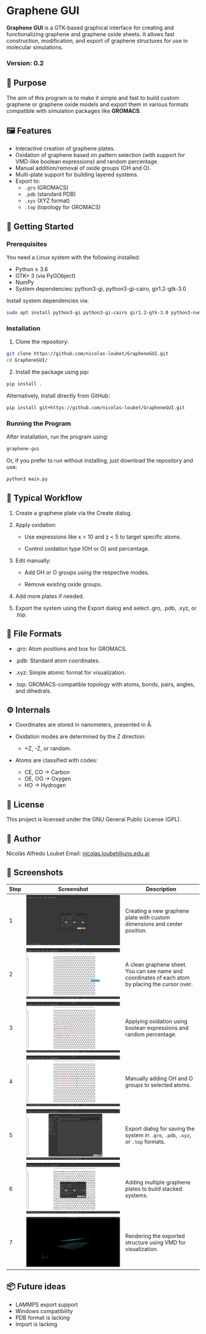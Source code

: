 # Graphene GUI

**Graphene GUI** is a GTK-based graphical interface for creating and functionalizing graphene and graphene oxide sheets. It allows fast construction, modification, and export of graphene structures for use in molecular simulations.

### Version: 0.2

## 🧪 Purpose

The aim of this program is to make it simple and fast to build custom graphene or graphene oxide models and export them in various formats compatible with simulation packages like **GROMACS**.


## 🖼️ Features

- Interactive creation of graphene plates.
- Oxidation of graphene based on pattern selection (with support for VMD-like boolean expressions) and random percentage.
- Manual addition/removal of oxide groups (OH and O).
- Multi-plate support for building layered systems.
- Export to:
  - `.gro` (GROMACS)
  - `.pdb` (standard PDB)
  - `.xyz` (XYZ format)
  - `.top` (topology for GROMACS)


## 🚀 Getting Started

### Prerequisites

You need a Linux system with the following installed:

- Python ≥ 3.6
- GTK+ 3 (via PyGObject)
- NumPy
- System dependencies: python3-gi, python3-gi-cairo, gir1.2-gtk-3.0

Install system dependencies via:

```bash
sudo apt install python3-gi python3-gi-cairo gir1.2-gtk-3.0 python3-numpy
```

### Installation

1. Clone the repository:

```bash
git clone https://github.com/nicolas-loubet/GrapheneGUI.git
cd GrapheneGUI/
```

2. Install the package using pip:

```bash
pip install .
```

Alternatively, install directly from GitHub:

```bash
pip install git+https://github.com/nicolas-loubet/GrapheneGUI.git
```

### Running the Program

After installation, run the program using:

```bash
graphene-gui
```

Or, if you prefer to run without installing, just download the repository and use:

```bash
python3 main.py
```

## 🧭 Typical Workflow
1. Create a graphene plate via the Create dialog.

2. Apply oxidation:

   - Use expressions like x > 10 and z < 5 to target specific atoms.

   - Control oxidation type (OH or O) and percentage.

3. Edit manually:

   - Add OH or O groups using the respective modes.

   - Remove existing oxide groups.

4. Add more plates if needed.

5. Export the system using the Export dialog and select .gro, .pdb, .xyz, or .top.


## 📁 File Formats
- .gro: Atom positions and box for GROMACS.

- .pdb: Standard atom coordinates.

- .xyz: Simple atomic format for visualization.

- .top: GROMACS-compatible topology with atoms, bonds, pairs, angles, and dihedrals.


## ⚙️ Internals
- Coordinates are stored in nanometers, presented in Å.

- Oxidation modes are determined by the Z direction:
  - +Z, -Z, or random.

- Atoms are classified with codes:
  - CE, CO → Carbon
  - OE, OO → Oxygen
  - HO → Hydrogen


## 📜 License
This project is licensed under the GNU General Public License (GPL).


## 👤 Author
Nicolás Alfredo Loubet
Email: nicolas.loubet@uns.edu.ar


## 📸 Screenshots

| Step | Screenshot | Description |
|------|------------|-------------|
| 1 | ![Create Plate](screenshots/1-create.png) | Creating a new graphene plate with custom dimensions and center position. |
| 2 | ![Reduced Graphene](screenshots/2-reduced_graphene.png) | A clean graphene sheet. You can see name and coordinates of each atom by placing the cursor over. |
| 3 | ![Oxidation Rules](screenshots/3-oxide_with_rules.png) | Applying oxidation using boolean expressions and random percentage. |
| 4 | ![Manual Oxide Adding](screenshots/4-manual_adding.png) | Manually adding OH and O groups to selected atoms. |
| 5 | ![Export Options](screenshots/5-export.png) | Export dialog for saving the system in `.gro`, `.pdb`, `.xyz`, or `.top` formats. |
| 6 | ![Multiple Plates](screenshots/6-add_multi_plates.png) | Adding multiple graphene plates to build stacked systems. |
| 7 | ![Use with VMD](screenshots/7-use_vmd_for_rendering.png) | Rendering the exported structure using VMD for visualization. |


## 📦 Future ideas
- LAMMPS export support
- Windows compatibility
- PDB format is lacking
- Import is lacking

